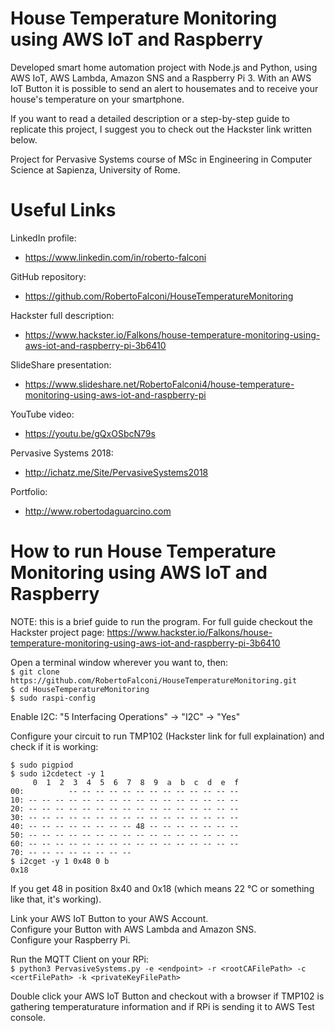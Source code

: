 # House Temperature Monitoring using AWS IoT and Raspberry
Developed smart home automation project with Node.js and Python, using AWS IoT, AWS Lambda, Amazon SNS and a Raspberry Pi 3. With an AWS IoT Button it is possible to send an alert to housemates and to receive your house's temperature on your smartphone.

If you want to read a detailed description or a step-by-step guide to replicate this project, I suggest you to check out the Hackster link written below.

Project for Pervasive Systems course of MSc in Engineering in Computer Science at Sapienza, University of Rome.  

# Useful Links
LinkedIn profile:  
- https://www.linkedin.com/in/roberto-falconi  

GitHub repository:  
- https://github.com/RobertoFalconi/HouseTemperatureMonitoring  

Hackster full description:  
- https://www.hackster.io/Falkons/house-temperature-monitoring-using-aws-iot-and-raspberry-pi-3b6410  

SlideShare presentation:  
- https://www.slideshare.net/RobertoFalconi4/house-temperature-monitoring-using-aws-iot-and-raspberry-pi  

YouTube video:  
- https://youtu.be/gQxOSbcN79s  

Pervasive Systems 2018:  
- http://ichatz.me/Site/PervasiveSystems2018  
  
Portfolio:
- http://www.robertodaguarcino.com  
  
# How to run House Temperature Monitoring using AWS IoT and Raspberry  

NOTE: this is a brief guide to run the program. For full guide checkout the Hackster project page: https://www.hackster.io/Falkons/house-temperature-monitoring-using-aws-iot-and-raspberry-pi-3b6410  

Open a terminal window wherever you want to, then:  
`$ git clone https://github.com/RobertoFalconi/HouseTemperatureMonitoring.git`  
`$ cd HouseTemperatureMonitoring`  
`$ sudo raspi-config`  

Enable I2C: "5 Interfacing Operations" -> "I2C" -> "Yes"  

Configure your circuit to run TMP102 (Hackster link for full explaination) and check if it is working:  

`$ sudo pigpiod`  
`$ sudo i2cdetect -y 1`  
`     0  1  2  3  4  5  6  7  8  9  a  b  c  d  e  f`  
`00:          -- -- -- -- -- -- -- -- -- -- -- -- --`  
`10: -- -- -- -- -- -- -- -- -- -- -- -- -- -- -- --`  
`20: -- -- -- -- -- -- -- -- -- -- -- -- -- -- -- --`  
`30: -- -- -- -- -- -- -- -- -- -- -- -- -- -- -- --`  
`40: -- -- -- -- -- -- -- -- 48 -- -- -- -- -- -- --`  
`50: -- -- -- -- -- -- -- -- -- -- -- -- -- -- -- --`  
`60: -- -- -- -- -- -- -- -- -- -- -- -- -- -- -- --`  
`70: -- -- -- -- -- -- -- --`  
`$ i2cget -y 1 0x48 0 b`  
`0x18`  

If you get 48 in position 8x40 and 0x18 (which means 22 °C or something like that, it's working).  

Link your AWS IoT Button to your AWS Account.  
Configure your Button with AWS Lambda and Amazon SNS.  
Configure your Raspberry Pi.  

Run the MQTT Client on your RPi:  
`$ python3 PervasiveSystems.py -e <endpoint> -r <rootCAFilePath> -c <certFilePath> -k <privateKeyFilePath>`  

Double click your AWS IoT Button and checkout with a browser if TMP102 is gathering temperaturature information and if RPi is sending it to AWS Test console.
